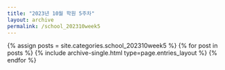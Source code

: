 ```yaml
---
title: "2023년 10월 학원 5주차"
layout: archive
permalink: /school_202310week5
---
```



{% assign posts = site.categories.school_202310week5 %}
{% for post in posts %} {% include archive-single.html type=page.entries_layout %} {% endfor %}